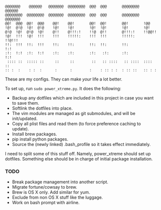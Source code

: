 ```
@@@@@@@    @@@@@@   @@@@@@@  @@@@@@@@  @@@  @@@       @@@@@@@@   @@@@@@   
@@@@@@@@  @@@@@@@@  @@@@@@@  @@@@@@@@  @@@  @@@       @@@@@@@@  @@@@@@@   
@@!  @@@  @@!  @@@    @@!    @@!       @@!  @@!       @@!       !@@       
!@!  @!@  !@!  @!@    !@!    !@!       !@!  !@!       !@!       !@!       
@!@  !@!  @!@  !@!    @!!    @!!!:!    !!@  @!!       @!!!:!    !!@@!!    
!@!  !!!  !@!  !!!    !!!    !!!!!:    !!!  !!!       !!!!!:     !!@!!!   
!!:  !!!  !!:  !!!    !!:    !!:       !!:  !!:       !!:            !:!  
:!:  !:!  :!:  !:!    :!:    :!:       :!:   :!:      :!:           !:!   
 :::: ::  ::::: ::     ::     ::        ::   :: ::::   :: ::::  :::: ::   
:: :  :    : :  :      :      :        :    : :: : :  : :: ::   :: : :    
```                                                                          

These are my configs. They can make *your* life a lot better.

To set up, run ```sudo power_xtreme.py```. It does the following:
- Backup any dotfiles which are included in this project in case you want to save them.
- Softlink the dotfiles into place.
- The vim modules are managed as git submodules, and will be init/updated.
- Copy all plist files and read them (to force preference caching to update).
- Install brew packages. 
- pip install python packages.
- Source the (newly linked) .bash_profile so it takes effect immediately.

I need to split some of this stuff off. Namely, power_xtreme should set up dotfiles. Something else should be in charge of initial package installation.

### TODO
- Break package management into another script.
- Migrate fortune/cowsay to brew.
- Brew is OS X only. Add similar for yum.
- Exclude from non OS X stuff like the luggage.
- Work on bash prompt with airline.
